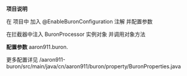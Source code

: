 **项目说明** 

在 项目中 加入 @EnableBuronConfiguration 注解 并配置参数

在拦截器中注入 BuronProcessor 实例对象 并调用对象方法

**配置参数**
aaron911.buron.

更多配置详见
/aaron911-buron/src/main/java/cn/aaron911/buron/property/BuronProperties.java 